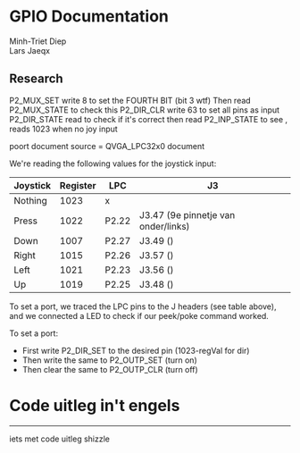 GPIO Documentation
===============================================================================
Minh-Triet Diep  
Lars Jaeqx  

## Research

P2_MUX_SET write 8 to set the FOURTH BIT (bit 3 wtf)
Then read P2_MUX_STATE to check this
P2_DIR_CLR write 63 to set all pins as input
P2_DIR_STATE read to check if it's correct
then read P2_INP_STATE to see , reads 1023 when no joy input

poort document source = QVGA_LPC32x0 document

We're reading the following values for the joystick input:

|Joystick  |Register|LPC        |J3
-----------|--------|-----------|-----
|Nothing   |1023    |x          |     
|Press     |1022    |P2.22      |J3.47 (9e pinnetje van onder/links)
|Down      |1007    |P2.27      |J3.49 ()
|Right     |1015    |P2.26      |J3.57 ()
|Left      |1021    |P2.23      |J3.56 ()
|Up        |1019    |P2.25      |J3.48 ()

To set a port, we traced the LPC pins to the J headers (see table above),
and we connected a LED to check if our peek/poke command worked.

To set a port:  
* First write P2_DIR_SET to the desired pin (1023-regVal for dir)  
* Then write the same to P2_OUTP_SET (turn on)  
* Then clear the same to P2_OUTP_CLR (turn off)  

# Code uitleg in't engels
-------------------------------------------------------------------------------
iets met code uitleg shizzle
